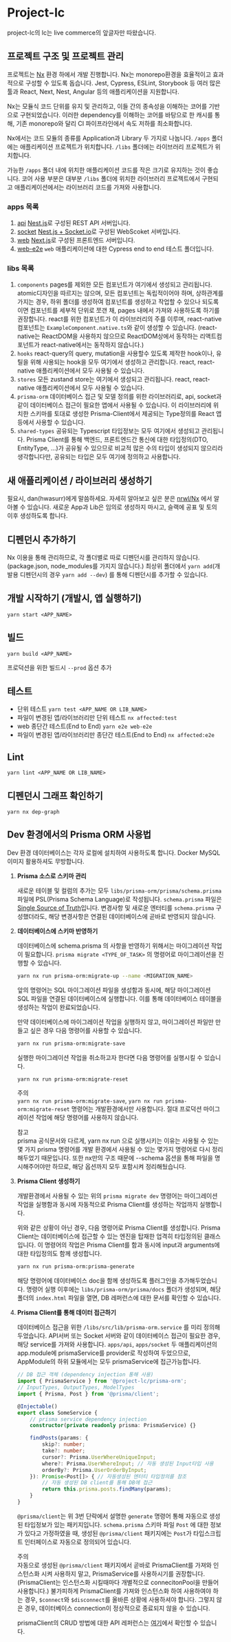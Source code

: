 # Project-lc

project-lc의 lc는 live commerce의 앞글자만 따왔습니다.

## 프로젝트 구조 및 프로젝트 관리

프로젝트는 [Nx](https://nx.dev) 환경 하에서 개발 진행합니다.
Nx는 monorepo환경을 효율적이고 효과적으로 구성할 수 있도록 돕습니다. Jest, Cypress, ESLint, Storybook 등 여러 많은 툴과 React, Next, Nest, Angular 등의 애플리케이션을 지원합니다.

Nx는 모듈식 코드 단위를 유지 및 관리하고, 이들 간의 종속성을 이해하는 코어를 기반으로 구현되었습니다. 이러한 dependency를 이해하는 코어를 바탕으로 한 캐시를 통해, 기존 monorepo와 달리 CI 파이프라인에서 속도 저하를 최소화합니다.

Nx에서는 코드 모듈의 종류를 Application과 Library 두 가지로 나눕니다. `/apps` 폴더에는 애플리케이션 프로젝트가 위치합니다. `/libs` 폴더에는 라이브러리 프로젝트가 위치합니다.

가능한 `/apps` 폴더 내에 위치한 애플리케이션 코드를 작은 크기로 유지하는 것이 좋습니다. 코어 사용 부분은 대부분 `/libs` 폴더에 위치한 라이브러리 프로젝트에서 구현되고 애플리케이션에서는 라이브러리 코드를 가져와 사용합니다.

### apps 목록

1. [api](./apps/api/README.md)
   [Nest.js](https://docs.nestjs.com/)로 구성된 REST API 서버입니다.
2. [socket](./apps/socket/README.md)
   [Nest.js + Socket.io](https://docs.nestjs.com/websockets/gateways)로 구성된 WebScoket 서버입니다.
3. [web](./apps/web/README.md)
   [Next.js](https://nextjs.org/)로 구성된 프론트엔드 서버입니다.
4. [web-e2e](./apps/web-e2e/README.md)
   `web` 애플리케이션에 대한 Cypress end to end 테스트 폴더입니다.

### libs 목록

1. `components`
   pages를 제외한 모든 컴포넌트가 여기에서 생성되고 관리됩니다. atomic디자인을 따르지는 않으며, 모든 컴포넌트는 독립적이어야 하며, 상하관계를 가지는 경우, 하위 폴더를 생성하여 컴포넌트를 생성하고 작업할 수 있으나 되도록이면 컴포넌트를 세부적 단위로 쪼갠 채, pages 내에서 가져와 사용하도록 하기를 권장합니다. react를 위한 컴포넌트가 이 라이브러리의 주를 이루며, react-native 컴포넌트는 `ExampleComponent.native.ts`와 같이 생성할 수 있습니다. (react-native는 ReactDOM을 사용하지 않으므로 ReactDOM상에서 동작하는 리액트컴포넌트가 react-native에서는 동작하지 않습니다.)
2. `hooks`
   react-query의 query, mutation을 사용할수 있도록 제작한 hook이나, 유틸을 위해 사용되는 hook을 모두 여기에서 생성하고 관리합니다. react, react-native 애플리케이션에서 모두 사용될 수 있습니다.
3. `stores`
   모든 zustand store는 여기에서 생성되고 관리됩니다. react, react-native 애플리케이션에서 모두 사용될 수 있습니다.
4. `prisma-orm`
   데이터베이스 접근 및 모델 정의를 위한 라이브러리로, api, socket과 같이 데이터베이스 접근이 필요한 앱에서 사용될 수 있습니다.
   이 라이브러리에 위치한 스키마를 토대로 생성한 Prisma-Client에서 제공되는 Type정의를 React 앱 등에서 사용할 수 있습니다.
5. `shared-types`
   공유되는 Typescript 타입정보는 모두 여기에서 생성되고 관리됩니다. Prisma Client를 통해 백엔드, 프론트엔드간 통신에 대한 타입정의(DTO, EntityType, ...)가 공유될 수 있으므로 비교적 많은 수의 타입이 생성되지 않으리라 생각합니다만, 공유되는 타입은 모두 여기에 정의하고 사용합니다.

## 새 애플리케이션 / 라이브러리 생성하기

필요시, dan(hwasurr)에게 말씀하세요.
자세히 알아보고 싶은 분은 [nrwl/Nx](https://nx.dev/latest/react/getting-started/intro) 에서 알아볼 수 있습니다.
새로운 App과 Lib은 임의로 생성하지 마시고, 슬랙에 공표 및 토의 이후 생성하도록 합니다.

## 디펜던시 추가하기

Nx 이용을 통해 관리하므로, 각 폴더별로 따로 디펜던시를 관리하지 않습니다. (package.json, node_modules를 가지지 않습니다.) 최상위 폴더에서 `yarn add`(개발용 디펜던시의 경우 `yarn add --dev`) 를 통해 디펜던시를 추가할 수 있습니다.

## 개발 시작하기 (개발시, 앱 실행하기)

`yarn start <APP_NAME>`

## 빌드

`yarn build <APP_NAME>`

프로덕션을 위한 빌드시 `--prod` 옵션 추가

## 테스트

- 단위 테스트
`yarn test <APP_NAME OR LIB_NAME>`
- 파일이 변경된 앱/라이브러리만 단위 테스트
`nx affected:test`
- web 종단간 테스트(End to End)
`yarn e2e web-e2e`
- 파일이 변경된 앱/라이브러리만 종단간 테스트(End to End)
`nx affected:e2e`

## Lint

`yarn lint <APP_NAME OR LIB_NAME>`

## 디펜던시 그래프 확인하기

`yarn nx dep-graph`

## Dev 환경에서의 Prisma ORM 사용법

Dev 환경 데이터베이스는 각자 로컬에 설치하여 사용하도록 합니다. Docker MySQL이미지 활용하셔도 무방합니다.

1. **Prisma 소스로 스키마 관리**  

   새로운 테이블 및 컬럼의 추가는 모두 `libs/prisma-orm/prisma/schema.prisma`파일에 PSL(Prisma Schema Language)로 작성됩니다. `schema.prisma` 파일은 [Single Source of Truth](https://ko.wikipedia.org/wiki/%EB%8B%A8%EC%9D%BC_%EC%A7%84%EC%8B%A4_%EA%B3%B5%EA%B8%89%EC%9B%90)입니다. 변경사항 및 새로운 엔터티를 `schema.prisma` 구성했더라도, 해당 변경사항은 연결된 데이터베이스에 곧바로 반영되지 않습니다.

2. **데이터베이스에 스키마 반영하기**

    데이터베이스에 schema.prisma 의 사항을 반영하기 위해서는 마이그레이션 작업이 필요합니다. `prisma migrate <TYPE_OF_TASK>` 의 명령어로 마이그레이션을 진행할 수 있습니다.

    ```bash
    yarn nx run prisma-orm:migrate-up --name <MIGRATION_NAME>
    ```

    앞의 명령어는 SQL 마이그레이션 파일을 생성함과 동시에, 해당 마이그레이션 SQL 파일을 연결된 데이터베이스에 실행합니다. 이를 통해 데이터베이스 테이블을 생성하는 작업이 완료되었습니다.

    만약 데이터베이스에 마이그레이션 작업을 실행하지 않고, 마이그레이션 파일만 만들고 싶은 경우 다음 명령어를 사용할 수 있습니다.

    ```bash
    yarn nx run prisma-orm:migrate-save
    ```

    실행한 마이그레이션 작업을 취소하고자 한다면 다음 명령어를 실행시킬 수 있습니다.

    ```bash
    yarn nx run prisma-orm:migrate-reset
    ```

    주의  
    `yarn nx run prisma-orm:migrate-save`, `yarn nx run prisma-orm:migrate-reset` 명령어는 개발환경에서만 사용합니다. 절대 프로덕션 마이그레이션 작업에 해당 명령어를 사용하지 않습니다.

    참고  
    prisma 공식문서와 다르게, yarn nx run 으로 실행시키는 이유는 사용될 수 있는 몇 가지 prisma 명령어를 개발 환경에서 사용될 수 있는 몇가지 명령어로 다시 정리해두었기 때문입니다. 또한 nx만의 구조 때문에 --schema 옵션을 통해 파일을 명시해주어야만 하므로, 해당 옵션까지 모두 포함시켜 정리해뒀습니다.

3. **Prisma Client 생성하기**

    개발환경에서 사용될 수 있는 위의 `prisma migrate dev` 명령어는 마이그레이션 작업을 실행함과 동시에 자동적으로 Prisma Client를 생성하는 작업까지 실행합니다.

    위와 같은 상황이 아닌 경우, 다음 명령어로 Prisma Client를 생성합니다. Prisma Client는 데이터베이스에 접근할 수 있는 엔진을 탑재한 업격히 타입정의된 클래스입니다. 이 명령어의 작업은 Prisma Client를 함과 동시에 input과 arguments에 대한 타입정의도 함께 생성합니다.

    ```bash
    yarn nx run prisma-orm:prisma-generate
    ```

    해당 명령어에 데이터베이스 doc을 함께 생성하도록 플러그인을 추가해두었습니다. 명령어 실행 이후에는 `libs/prisma-orm/prisma/docs` 폴더가 생성되며, 해당 폴더의 `index.html` 파일을 열면, DB 레퍼런스에 대한 문서를 확인할 수 있습니다.

4. **Prisma Client를 통해 데이터 접근하기**

    데이터베이스 접근을 위한 `/libs/src/lib/prisma-orm.service` 를 미리 정의해 두었습니다. API서버 또는 Socket 서버와 같이 데이터베이스 접근이 필요한 경우, 해당 service를 가져와 사용합니다. `apps/api`, `apps/socket` 두 애플리케이션의 app.module에 prismaService를 provider로 작성하여 두었으므로, AppModule의 하위 모듈에서는 모두 prismaService에 접근가능합니다.

    ```typescript
    // DB 접근 객체 (dependency injection 통해 사용)
    import { PrismaService } from '@project-lc/prisma-orm';
    // InputTypes, OutputTypes, ModelTypes
    import { Prisma, Post } from '@prisma/client';

    @Injectable()
    export class SomeService {
        // prisma service dependency injection
        constructor(private readonly prisma: PrismaService) {}

        findPosts(params: {
            skip?: number;
            take?: number;
            cursor?: Prisma.UserWhereUniqueInput;
            where?: Prisma.UserWhereInput; // 자동 생성된 Input타입 사용
            orderBy?: Prisma.UserOrderByInput;
        }): Promise<Post[]> { // 자동생성된 엔터티 타입정의를 참조
            // 자동 생성된 DB client를 통해 DB에 접근
            return this.prisma.posts.findMany(params);
        }
    }
    ```

    `@prisma/client`는 위 3번 단락에서 설명한 `generate` 명령어 통해 자동으로 생성된 타입정보가 있는 패키지입니다. `schema.prisma` 스키마 파일 `Post` 에 대한 정보가 있다고 가정하였을 때, 생성된 `@prisma/client` 패키지에는 `Post`가 타입스크립트 인터페이스로 자동으로 정의되어 있습니다.

    주의  
    자동으로 생성된 `@prisma/client` 패키지에서 곧바로 PrismaClient를 가져와 인스턴스화 시켜 사용하지 말고, PrismaService를 사용하시기를 권장합니다. (PrismaClient는 인스턴스화 시킬때마다 개별적으로 connecitonPool을 만들어 사용합니다.) 불가피하게 PrismaClient를 가져와 인스턴스화 하여 사용하여야 하는 경우, `$connect`와 `$disconnect`를 올바른 상황에 사용하셔야 합니다. 그렇지 않은 경우, 데이터베이스 connection이 정상적으로 종료되지 않을 수 있습니다.

    prismaClient의 CRUD 방법에 대한 API 레퍼런스는 [여기](https://www.prisma.io/docs/concepts/components/prisma-client/crud)에서 확인할 수 있습니다.

